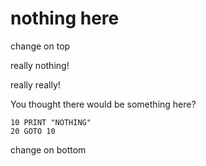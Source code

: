 # nothing here

change on top

really nothing!

really really!

You thought there would be something here?

``` basic
10 PRINT "NOTHING"
20 GOTO 10
```

change on bottom
